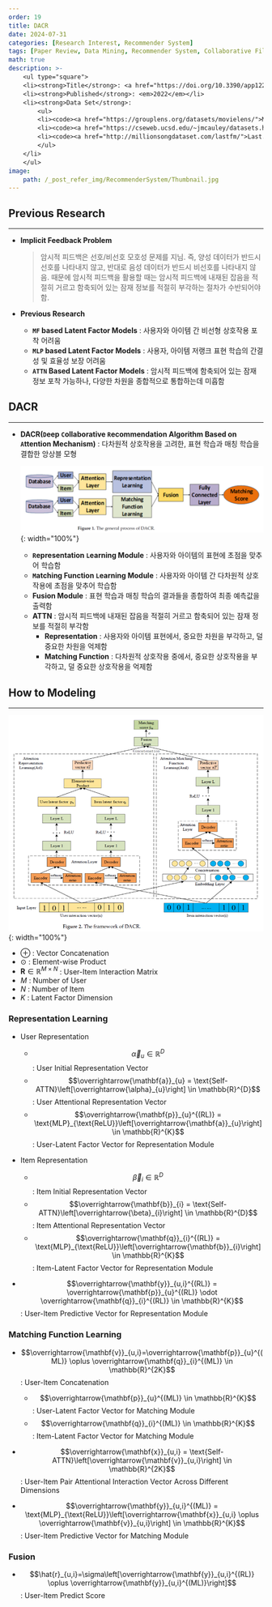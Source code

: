 ```yaml
---
order: 19
title: DACR
date: 2024-07-31
categories: [Research Interest, Recommender System]
tags: [Paper Review, Data Mining, Recommender System, Collaborative Filtering, Latent Factor Model, Deep Learning, Attention Mechanism]
math: true
description: >-
    <ul type="square">
    <li><strong>Title</strong>: <a href="https://doi.org/10.3390/app122010594"><code>Deep Collaborative Recommendation Algorithm Based on Attention Mechanism</code></a></li>
    <li><strong>Published</strong>: <em>2022</em></li>
    <li><strong>Data Set</strong>:
        <ul>
        <li><code><a href="https://grouplens.org/datasets/movielens/">MovieLens</a></code></li>
        <li><code><a href="https://cseweb.ucsd.edu/~jmcauley/datasets.html#amazon_reviews">Amazon(Music)</a></code></li>
        <li><code><a href="http://millionsongdataset.com/lastfm/">Last.fm</a></code></li>
        </ul>
    </li>
    </ul>
image:
    path: /_post_refer_img/RecommenderSystem/Thumbnail.jpg
---
```


## Previous Research
-----

- **Implicit Feedback Problem**

    > 암시적 피드백은 선호/비선호 모호성 문제를 지님. 즉, 양성 데이터가 반드시 선호를 나타내지 않고, 반대로 음성 데이터가 반드시 비선호를 나타내지 않음. 때문에 암시적 피드백을 활용할 때는 암시적 피드백에 내재된 잡음을 적절히 거르고 함축되어 있는 잠재 정보를 적절히 부각하는 절차가 수반되어야 함.

- **Previous Research**
    - **`MF` based Latent Factor Models** : 사용자와 아이템 간 비선형 상호작용 포착 어려움
    - **`MLP` based Latent Factor Models** : 사용자, 아이템 저랭크 표현 학습의 간결성 및 효율성 보장 어려움
    - **`ATTN` Based Latent Factor Models** : 암시적 피드백에 함축되어 있는 잠재 정보 포착 가능하나, 다양한 차원을 종합적으로 통합하는데 미흡함

## DACR
-----

- **DACR(`D`eep `C`ollaborative `R`ecommendation Algorithm Based on `A`ttention Mechanism)** : 다차원적 상호작용을 고려한, 표현 학습과 매칭 학습을 결합한 앙상블 모형

    ![02](/_post_refer_img/RecommenderSystem/19-02.png){: width="100%"}

    - **`R`epresentation `L`earning Module** : 사용자와 아이템의 표현에 초점을 맞추어 학습함
    - **`M`atching Function `L`earning Module** : 사용자와 아이템 간 다차원적 상호작용에 초점을 맞추어 학습함
    - **Fusion Module** : 표현 학습과 매칭 학습의 결과들을 종합하여 최종 예측값을 출력함
    - **ATTN** : 암시적 피드백에 내재된 잡음을 적절히 거르고 함축되어 있는 잠재 정보를 적절히 부각함
        - **Representation** : 사용자와 아이템 표현에서, 중요한 차원을 부각하고, 덜 중요한 차원을 억제함
        - **Matching Function** : 다차원적 상호작용 중에서, 중요한 상호작용을 부각하고, 덜 중요한 상호작용을 억제함

## How to Modeling
-----

![01](/_post_refer_img/RecommenderSystem/19-01.png){: width="100%"}

- $\oplus$ : Vector Concatenation
- $\odot$ : Element-wise Product
- $\mathbf{R} \in \mathbb{R}^{M\times N}$ : User-Item Interaction Matrix
- $M$ : Number of User
- $N$ : Number of Item
- $K$ : Latent Factor Dimension

### Representation Learning

- User Representation
    - $$\overrightarrow{\alpha}_{u} \in \mathbb{R}^{D}$$ : User Initial Representation Vector
    - $$\overrightarrow{\mathbf{a}}_{u} = \text{Self-ATTN}\left[\overrightarrow{\alpha}_{u}\right] \in \mathbb{R}^{D}$$ : User Attentional Representation Vector
    - $$\overrightarrow{\mathbf{p}}_{u}^{(RL)} = \text{MLP}_{\text{ReLU}}\left[\overrightarrow{\mathbf{a}}_{u}\right] \in \mathbb{R}^{K}$$ : User-Latent Factor Vector for Representation Module

- Item Representation
    - $$\overrightarrow{\beta}_{i} \in \mathbb{R}^{D}$$ : Item Initial Representation Vector
    - $$\overrightarrow{\mathbf{b}}_{i} = \text{Self-ATTN}\left[\overrightarrow{\beta}_{i}\right] \in \mathbb{R}^{D}$$ : Item Attentional Representation Vector
    - $$\overrightarrow{\mathbf{q}}_{i}^{(RL)} = \text{MLP}_{\text{ReLU}}\left[\overrightarrow{\mathbf{b}}_{i}\right] \in \mathbb{R}^{K}$$ : Item-Latent Factor Vector for Representation Module

- $$\overrightarrow{\mathbf{y}}_{u,i}^{(RL)} = \overrightarrow{\mathbf{p}}_{u}^{(RL)} \odot \overrightarrow{\mathbf{q}}_{i}^{(RL)} \in \mathbb{R}^{K}$$ : User-Item Predictive Vector for Representation Module

### Matching Function Learning

- $$\overrightarrow{\mathbf{v}}_{u,i}=\overrightarrow{\mathbf{p}}_{u}^{(ML)} \oplus \overrightarrow{\mathbf{q}}_{i}^{(ML)} \in \mathbb{R}^{2K}$$ : User-Item Concatenation
    - $$\overrightarrow{\mathbf{p}}_{u}^{(ML)} \in \mathbb{R}^{K}$$ : User-Latent Factor Vector for Matching Module
    - $$\overrightarrow{\mathbf{q}}_{i}^{(ML)} \in \mathbb{R}^{K}$$ : Item-Latent Factor Vector for Matching Module

- $$\overrightarrow{\mathbf{x}}_{u,i} = \text{Self-ATTN}\left[\overrightarrow{\mathbf{v}}_{u,i}\right] \in \mathbb{R}^{2K}$$ : User-Item Pair Attentional Interaction Vector Across Different Dimensions

- $$\overrightarrow{\mathbf{y}}_{u,i}^{(ML)} = \text{MLP}_{\text{ReLU}}\left[\overrightarrow{\mathbf{x}}_{u,i} \oplus \overrightarrow{\mathbf{v}}_{u,i}\right] \in \mathbb{R}^{K}$$ : User-Item Predictive Vector for Matching Module

### Fusion

- $$\hat{r}_{u,i}=\sigma\left[\overrightarrow{\mathbf{y}}_{u,i}^{(RL)} \oplus \overrightarrow{\mathbf{y}}_{u,i}^{(ML)}\right]$$ : User-Item Predict Score